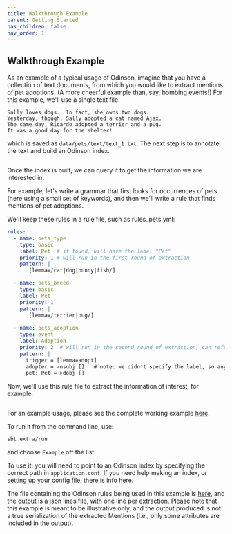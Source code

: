 ```yaml
---  
title: Walkthrough Example
parent: Getting Started
has_children: false  
nav_order: 1  
---  
```


## Walkthrough Example

As an example of a typical usage of Odinson, imagine that you have a collection of text documents, from which you would like to extract mentions of pet adoptions. (A more cheerful example than, say, bombing events!)
For this example, we'll use a single text file:

```text
Sally loves dogs.  In fact, she owns two dogs.
Yesterday, though, Sally adopted a cat named Ajax.
The same day, Ricardo adopted a terrier and a pug.
It was a good day for the shelter! 
```

which is saved as `data/pets/text/text_1.txt`.  The next step is to annotate the text and build an Odinson index.

```scala


```

Once the index is built, we can query it to get the information we are interested in.

For example, let's write a grammar that first looks for occurrences of pets (here using a small set of keywords), and then we'll write a rule that finds mentions of pet adoptions.

We'll keep these rules in a rule file, such as rules_pets.yml:

```yaml
rules:
  - name: pets_type
    type: basic
    label: Pet  # if found, will have the label "Pet"
    priority: 1 # will run in the first round of extraction
    pattern: |
       [lemma=/cat|dog|bunny|fish/]

  - name: pets_breed
    type: basic
    label: Pet
    priority: 1 
    pattern: |
       [lemma=/terrier|pug/]
    
  - name: pets_adoption
    type: event
    label: Adoption
    priority: 2  # will run in the second round of extraction, can reference priority 1 rules
    pattern: |
      trigger = [lemma=adopt]
      adopter = >nsubj []   # note: we didn't specify the label, so any token will work
      pet: Pet = >dobj []
```

Now, we'll use this rule file to extract the information of interest, for example:

```scala


```







For an example usage, please see the complete working example [here](https://github.com/lum-ai/odinson/blob/master/extra/src/main/scala/ai/lum/odinson/extra/Example.scala).

To run it from the command line, use:

    sbt extra/run
     
and choose `Example` off the list.

To use it, you will need to point to an Odinson index by specifying the correct path in `application.conf`. If you need help making an index, or setting up your config file, there is info [here](https://github.com/lum-ai/odinson/tree/master/extra).

The file containing the Odinson rules being used in this example is [here](https://github.com/lum-ai/odinson/blob/master/extra/src/main/resources/example/rules.yml), and the output is a json lines file, with one line per extraction.  Please note that this example is meant to be illustrative only, and the output produced is not a true serialization of the extracted Mentions (i.e., only some attributes are included in the output). 
